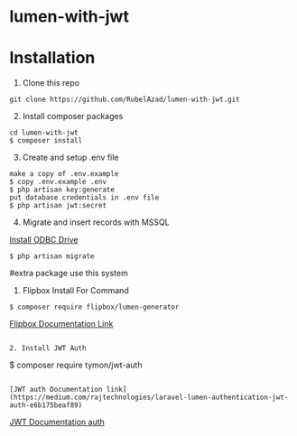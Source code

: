 # lumen-with-jwt

# Installation

1. Clone this repo

```
git clone https://github.com/RubelAzad/lumen-with-jwt.git
```

2. Install composer packages

```
cd lumen-with-jwt
$ composer install
```

3. Create and setup .env file

```
make a copy of .env.example
$ copy .env.example .env
$ php artisan key:generate
put database credentials in .env file
$ php artisan jwt:secret
```

4. Migrate and insert records with MSSQL

[Install ODBC Drive](https://learn.microsoft.com/en-us/sql/connect/odbc/download-odbc-driver-for-sql-server?view=sql-server-ver16)

```
$ php artisan migrate
```

#extra package use this system

1. Flipbox Install For Command

```
$ composer require flipbox/lumen-generator

```

[Flipbox Documentation Link](https://github.com/flipboxstudio/lumen-generator)

```

2. Install JWT Auth

```

$ composer require tymon/jwt-auth

```

[JWT auth Documentation link](https://medium.com/rajtechnologies/laravel-lumen-authentication-jwt-auth-e6b175beaf89)

```

[JWT Documentation auth](https://jwt-auth.readthedocs.io/en/develop/lumen-installation/#generate-secret-key)




